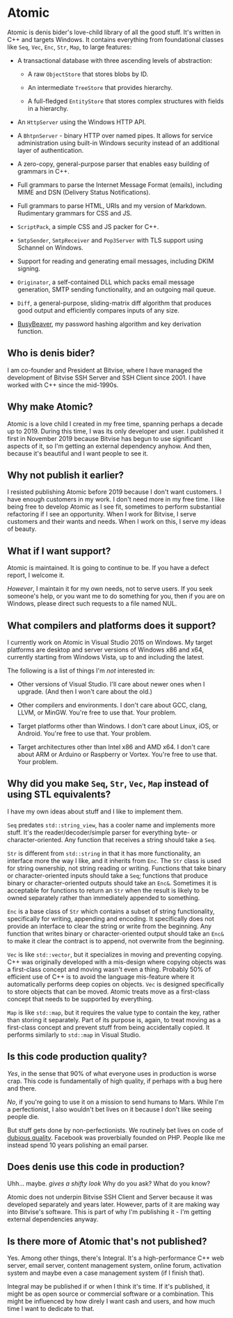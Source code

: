 # Atomic

Atomic is denis bider's love-child library of all the good stuff. It's written in C++ and targets Windows. It contains everything from foundational classes like `Seq`, `Vec`, `Enc`, `Str`, `Map`, to large features:

* A transactional database with three ascending levels of abstraction:

  * A raw `ObjectStore` that stores blobs by ID.
  
  * An intermediate `TreeStore` that provides hierarchy.
  
  * A full-fledged `EntityStore` that stores complex structures with fields in a hierarchy.

* An `HttpServer` using the Windows HTTP API.

* A `BhtpnServer` - binary HTTP over named pipes. It allows for service administration using built-in Windows security instead of an additional layer of authentication.

* A zero-copy, general-purpose parser that enables easy building of grammars in C++.

* Full grammars to parse the Internet Message Format (emails), including MIME and DSN (Delivery Status Notifications).

* Full grammars to parse HTML, URIs and my version of Markdown. Rudimentary grammars for CSS and JS.

* `ScriptPack`, a simple CSS and JS packer for C++.

* `SmtpSender`, `SmtpReceiver` and `Pop3Server` with TLS support using Schannel on Windows.

* Support for reading and generating email messages, including DKIM signing.

* `Originator`, a self-contained DLL which packs email message generation, SMTP sending functionality, and an outgoing mail queue.

* `Diff`, a general-purpose, sliding-matrix diff algorithm that produces good output and efficiently compares inputs of any size.

* [BusyBeaver](https://denisbider.blogspot.com/2015/05/busybeaver-key-derivation-function.html), my password hashing algorithm and key derivation function.

## Who is denis bider?

I am co-founder and President at Bitvise, where I have managed the development of Bitvise SSH Server and SSH Client since 2001. I have worked with C++ since the mid-1990s.

## Why make Atomic?

Atomic is a love child I created in my free time, spanning perhaps a decade up to 2019. During this time, I was its only developer and user. I published it first in November 2019 because Bitvise has begun to use significant aspects of it, so I'm getting an external dependency anyhow. And then, because it's beautiful and I want people to see it.

## Why not publish it earlier?

I resisted publishing Atomic before 2019 because I don't want customers. I have enough customers in my work. I don't need more in my free time. I like being free to develop Atomic as I see fit, sometimes to perform substantial refactoring if I see an opportunity. When I work for Bitvise, I serve customers and their wants and needs. When I work on this, I serve my ideas of beauty.

## What if I want support?

Atomic is maintained. It is going to continue to be. If you have a defect report, I welcome it.

*However*, I maintain it for my own needs, not to serve users. If you seek someone's help, or you want me to do something for you, then if you are on Windows, please direct such requests to a file named NUL.

## What compilers and platforms does it support?

I currently work on Atomic in Visual Studio 2015 on Windows. My target platforms are desktop and server versions of Windows x86 and x64, currently starting from Windows Vista, up to and including the latest.

The following is a list of things I'm *not* interested in:

- Other versions of Visual Studio. I'll care about newer ones when I upgrade. (And then I won't care about the old.)

- Other compilers and environments. I don't care about GCC, clang, LLVM, or MinGW. You're free to use that. Your problem.

- Target platforms other than Windows. I don't care about Linux, iOS, or Android. You're free to use that. Your problem.

- Target architectures other than Intel x86 and AMD x64. I don't care about ARM or Arduino or Raspberry or Vortex. You're free to use that. Your problem.

## Why did you make `Seq`, `Str`, `Vec`, `Map` instead of using STL equivalents?

I have my own ideas about stuff and I like to implement them.

`Seq` predates `std::string_view`, has a cooler name and implements more stuff. It's the reader/decoder/simple parser for everything byte- or character-oriented. Any function that receives a string should take a `Seq`.

`Str` is different from `std::string` in that it has more functionality, an interface more the way I like, and it inherits from `Enc`. The `Str` class is used for string ownership, not string reading or writing. Functions that take binary or character-oriented inputs should take a `Seq`; functions that produce binary or character-oriented outputs should take an `Enc&`. Sometimes it is acceptable for functions to return an `Str` when the result is likely to be owned separately rather than immediately appended to something.

`Enc` is a base class of `Str` which contains a subset of string functionality, specifically for writing, appending and encoding. It specifically does not provide an interface to clear the string or write from the beginning. Any function that writes binary or character-oriented output should take an `Enc&` to make it clear the contract is to append, not overwrite from the beginning.

`Vec` is like `std::vector`, but it specializes in moving and preventing copying. C++ was originally developed with a mis-design where copying objects was a first-class concept and moving wasn't even a thing. Probably 50% of efficient use of C++ is to avoid the language mis-feature where it automatically performs deep copies on objects. `Vec` is designed specifically to store objects that can be moved. Atomic treats move as a first-class concept that needs to be supported by everything.

`Map` is like `std::map`, but it requires the value type to contain the key, rather than storing it separately. Part of its purpose is, again, to treat moving as a first-class concept and prevent stuff from being accidentally copied. It performs similarly to `std::map` in Visual Studio.

## Is this code production quality?

*Yes*, in the sense that 90% of what everyone uses in production is worse crap. This code is fundamentally of high quality, if perhaps with a bug here and there.

*No*, if you're going to use it on a mission to send humans to Mars. While I'm a perfectionist, I also wouldn't bet lives on it because I don't like seeing people die.

But stuff gets done by non-perfectionists. We routinely bet lives on code of [dubious quality](http://www.safetyresearch.net/blog/articles/toyota-unintended-acceleration-and-big-bowl-%E2%80%9Cspaghetti%E2%80%9D-code). Facebook was proverbially founded on PHP. People like me instead spend 10 years polishing an email parser.

## Does denis use this code in production?

Uhh... maybe. *gives a shifty look* Why do you ask? What do you know?

Atomic does not underpin Bitvise SSH Client and Server because it was developed separately and years later. However, parts of it are making way into Bitvise's software. This is part of why I'm publishing it - I'm getting external dependencies anyway.

## Is there more of Atomic that's not published?

Yes. Among other things, there's Integral. It's a high-performance C++ web server, email server, content management system, online forum, activation system and maybe even a case management system (if I finish that).

Integral may be published if or when I think it's time. If it's published, it might be as open source or commercial software or a combination. This might be influenced by how direly I want cash and users, and how much time I want to dedicate to that.
